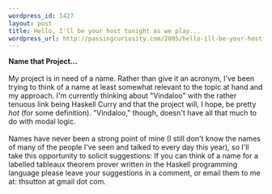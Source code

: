 ```yaml
--- 
wordpress_id: 1427
layout: post
title: Hello, I'll be your host tonight as we play...
wordpress_url: http://passingcuriosity.com/2005/hello-ill-be-your-host-tonight-as-we-play/
---
```

<span style="font-weight: bold;">Name that Project...</span><br /><br />My project is in need of a name. Rather than give it an acronym, I've been trying to think of a name at least somewhat relevant to the topic at hand and my approach. I'm currently thinking about "Vindaloo" with the rather tenuous link being Haskell Curry and that the project will, I hope, be pretty <span style="font-style: italic;">hot</span> (for some definition). "Vindaloo," though, doesn't have all that much to do with modal logic.<br /><br />Names have never been a strong point of mine (I still don't know the names of many of the people I've seen and talked to every day this year), so I'll take this opportunity to solicit suggestions: If you can think of a name for a labelled tableaux theorem prover written in the Haskell programming language please leave your suggestions in a comment, or email them to me at: thsutton at gmail dot com.
